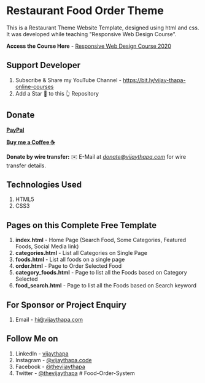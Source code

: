 # Restaurant Food Order Theme
This is a Restaurant Theme Website Template, designed using html and css. It was developed while teaching "Responsive Web Design Course".

**Access the Course Here** - 
[Responsive Web Design Course 2020](https://www.youtube.com/watch?v=VaV_Ro8jpPY)


## Support Developer
1. Subscribe & Share my YouTube Channel - https://bit.ly/vijay-thapa-online-courses
2. Add a Star 🌟  to this 👆 Repository

## Donate

**[PayPal](https://bit.ly/support-vijay-thapa)**

**[Buy me a Coffee  ☕️](https://www.buymeacoffee.com/vijaythapa)**

**Donate by wire transfer:** ✉️ E-Mail at *donate@vijaythapa.com* for wire transfer details. 



## Technologies Used
1. HTML5
2. CSS3


## Pages on this Complete Free Template
1. **index.html** - Home Page (Search Food, Some Categories, Featured Foods, Social Media link)
2. **categories.html** - List all Categories on Single Page
3. **foods.html** - List all foods on a single page
4. **order.html** - Page to Order Selected Food
5. **category_foods.html** - Page to list all the Foods based on Category Selected
6. **food_search.html** - Page to list all the Foods based on Search keyword


## For Sponsor or Project Enquiry
1. Email - hi@vijaythapa.com


## Follow Me on
1. LinkedIn - [vijaythapa](https://www.linkedin.com/in/vijaythapa/ "Vijay Thapa on LinkedIn")
2. Instagram - [@vijaythapa.code](https://www.instagram/vijaythapa.code/ "Vijay Thapa on Instagram")
3. Facebook - [@thevijaythapa](https://www.facebook.com/thevijaythapa/ "Vijay Thapa on Facebook")
5. Twitter - [@thevijaythapa](https://www.twitter.com/thevijaythapa "Vijay Thapa on Twitter")
#   F o o d - O r d e r - S y s t e m  
 